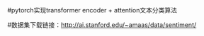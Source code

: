 #pytorch实现transformer encoder + attention文本分类算法

#数据集下载链接：http://ai.stanford.edu/~amaas/data/sentiment/
